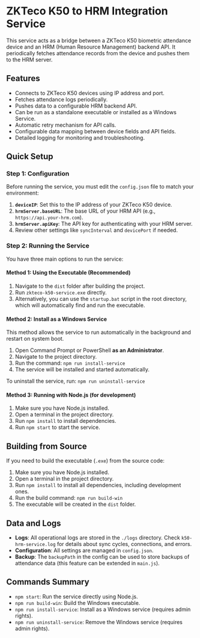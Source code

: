 # ZKTeco K50 to HRM Integration Service

This service acts as a bridge between a ZKTeco K50 biometric attendance device and an HRM (Human Resource Management) backend API. It periodically fetches attendance records from the device and pushes them to the HRM server.

## Features

- Connects to ZKTeco K50 devices using IP address and port.
- Fetches attendance logs periodically.
- Pushes data to a configurable HRM backend API.
- Can be run as a standalone executable or installed as a Windows Service.
- Automatic retry mechanism for API calls.
- Configurable data mapping between device fields and API fields.
- Detailed logging for monitoring and troubleshooting.

## Quick Setup

### Step 1: Configuration

Before running the service, you must edit the `config.json` file to match your environment:

1.  **`deviceIP`**: Set this to the IP address of your ZKTeco K50 device.
2.  **`hrmServer.baseURL`**: The base URL of your HRM API (e.g., `https://api.your-hrm.com`).
3.  **`hrmServer.apiKey`**: The API key for authenticating with your HRM server.
4.  Review other settings like `syncInterval` and `devicePort` if needed.

### Step 2: Running the Service

You have three main options to run the service:

#### Method 1: Using the Executable (Recommended)

1.  Navigate to the `dist` folder after building the project.
2.  Run `zkteco-k50-service.exe` directly.
3.  Alternatively, you can use the `startup.bat` script in the root directory, which will automatically find and run the executable.

#### Method 2: Install as a Windows Service

This method allows the service to run automatically in the background and restart on system boot.

1.  Open Command Prompt or PowerShell **as an Administrator**.
2.  Navigate to the project directory.
3.  Run the command: `npm run install-service`
4.  The service will be installed and started automatically.

To uninstall the service, run: `npm run uninstall-service`

#### Method 3: Running with Node.js (for development)

1.  Make sure you have Node.js installed.
2.  Open a terminal in the project directory.
3.  Run `npm install` to install dependencies.
4.  Run `npm start` to start the service.

## Building from Source

If you need to build the executable (`.exe`) from the source code:

1.  Make sure you have Node.js installed.
2.  Open a terminal in the project directory.
3.  Run `npm install` to install all dependencies, including development ones.
4.  Run the build command: `npm run build-win`
5.  The executable will be created in the `dist` folder.

## Data and Logs

-   **Logs**: All operational logs are stored in the `./logs` directory. Check `k50-hrm-service.log` for details about sync cycles, connections, and errors.
-   **Configuration**: All settings are managed in `config.json`.
-   **Backup**: The `backupPath` in the config can be used to store backups of attendance data (this feature can be extended in `main.js`).

## Commands Summary

-   `npm start`: Run the service directly using Node.js.
-   `npm run build-win`: Build the Windows executable.
-   `npm run install-service`: Install as a Windows service (requires admin rights).
-   `npm run uninstall-service`: Remove the Windows service (requires admin rights).